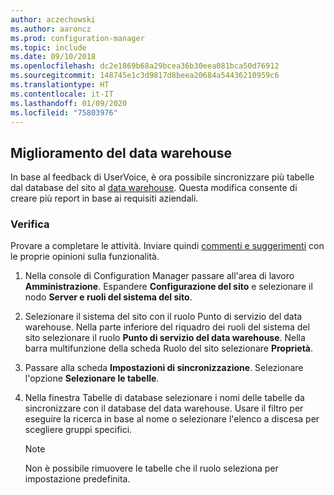 ```yaml
---
author: aczechowski
ms.author: aaroncz
ms.prod: configuration-manager
ms.topic: include
ms.date: 09/10/2018
ms.openlocfilehash: dc2e1869b68a29bcea36b30eea081bca50d76912
ms.sourcegitcommit: 148745e1c3d9817d8beea20684a54436210959c6
ms.translationtype: HT
ms.contentlocale: it-IT
ms.lasthandoff: 01/09/2020
ms.locfileid: "75803976"
---
```

## <a name="bkmk_dataw"></a> Miglioramento del data warehouse
<!--1358870--> 

In base al feedback di UserVoice, è ora possibile sincronizzare più tabelle dal database del sito al [data warehouse](/sccm/core/servers/manage/data-warehouse). Questa modifica consente di creare più report in base ai requisiti aziendali.

### <a name="try-it-out"></a>Verifica

Provare a completare le attività. Inviare quindi [commenti e suggerimenti](/sccm/core/understand/find-help#product-feedback) con le proprie opinioni sulla funzionalità.

1. Nella console di Configuration Manager passare all'area di lavoro **Amministrazione**. Espandere **Configurazione del sito** e selezionare il nodo **Server e ruoli del sistema del sito**.  

2. Selezionare il sistema del sito con il ruolo Punto di servizio del data warehouse. Nella parte inferiore del riquadro dei ruoli del sistema del sito selezionare il ruolo **Punto di servizio del data warehouse**. Nella barra multifunzione della scheda Ruolo del sito selezionare **Proprietà**.  

3. Passare alla scheda **Impostazioni di sincronizzazione**. Selezionare l'opzione **Selezionare le tabelle**.  

4. Nella finestra Tabelle di database selezionare i nomi delle tabelle da sincronizzare con il database del data warehouse. Usare il filtro per eseguire la ricerca in base al nome o selezionare l'elenco a discesa per scegliere gruppi specifici.  

    > [!Note]  
    > Non è possibile rimuovere le tabelle che il ruolo seleziona per impostazione predefinita.  

